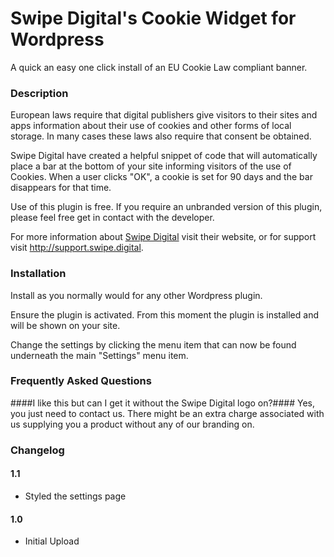 # Swipe Digital's Cookie Widget for Wordpress #

A quick an easy one click install of an EU Cookie Law compliant banner.

### Description ###
European laws require that digital publishers give visitors to their sites and apps information about their use of cookies and other forms of local storage. In many cases these laws also require that consent be obtained.

Swipe Digital have created a helpful snippet of code that will automatically place a bar at the bottom of your site informing visitors of the use of Cookies. When a user clicks "OK", a cookie is set for 90 days and the bar disappears for that time.

Use of this plugin is free. If you require an unbranded version of this plugin, please feel free get in contact with the developer. 

For more information about [Swipe Digital](http://swipe.digital/ "Swipe Digital") visit their website, or for support visit http://support.swipe.digital.

### Installation ###
Install as you normally would for any other Wordpress plugin. 

Ensure the plugin is activated. From this moment the plugin is installed and will be shown on your site. 

Change the settings by clicking the  menu item that can now be found underneath the main "Settings" menu item. 

### Frequently Asked Questions ###
####I like this but can I get it without the Swipe Digital logo on?####
Yes, you just need to contact us. There might be an extra charge associated with us supplying you a product without any of our branding on.

### Changelog ###
#### 1.1 ####
 * Styled the settings page
 
#### 1.0 ####
 * Initial Upload
